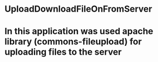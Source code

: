 # UploadDownloadFileOnFromServer
# In this application was used apache library (commons-fileupload) for uploading files to the server  

